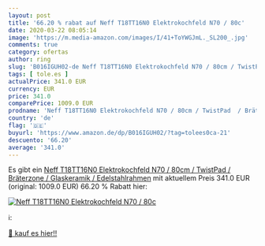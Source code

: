 ```yaml
---
layout: post
title: '66.20 % rabat auf Neff T18TT16N0 Elektrokochfeld N70 / 80c'
date: 2020-03-22 08:05:14
image: 'https://m.media-amazon.com/images/I/41+ToYWGJmL._SL200_.jpg'
comments: true
category: ofertas
author: ring
slug: 'B016IGUH02-de Neff T18TT16N0 Elektrokochfeld N70 / 80cm / TwistPad /...'
tags: [ tole.es ]
actualPrice: 341.0 EUR
currency: EUR
price: 341.0
comparePrice: 1009.0 EUR
prodname: 'Neff T18TT16N0 Elektrokochfeld N70 / 80cm / TwistPad  / Bräterzone / Glaskeramik / Edelstahlrahmen'
country: 'de'
flag: '🇩🇪'
buyurl: 'https://www.amazon.de/dp/B016IGUH02/?tag=tolees0ca-21'
descuento: '66.20'
average: '341.0'
---
```


Es gibt ein [Neff T18TT16N0 Elektrokochfeld N70 / 80cm / TwistPad  / Bräterzone / Glaskeramik / Edelstahlrahmen](https://www.amazon.de/dp/B016IGUH02/?tag=tolees0ca-21) mit aktuellem Preis 341.0 EUR (original: 1009.0 EUR) 66.20 % Rabatt hier:

[![Neff T18TT16N0 Elektrokochfeld N70 / 80c](https://m.media-amazon.com/images/I/41+ToYWGJmL._SL200_.jpg)](https://www.amazon.de/dp/B016IGUH02/?tag=tolees0ca-21)

ℹ️:


[🛒 kauf es hier!!](https://www.amazon.de/dp/B016IGUH02/?tag=tolees0ca-21)
